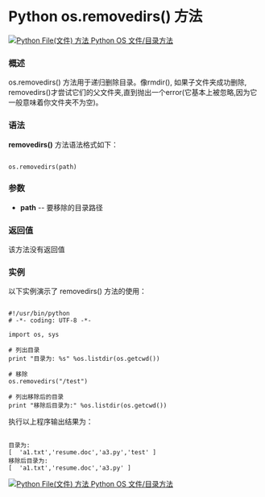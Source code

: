 Python os.removedirs() 方法
=========================

 [![Python File(文件) 方法](../images/up.gif)
 Python OS 文件/目录方法](os-file-methods.html)


  ### 概述

 os.removedirs() 方法用于递归删除目录。像rmdir(), 如果子文件夹成功删除, removedirs()才尝试它们的父文件夹,直到抛出一个error(它基本上被忽略,因为它一般意味着你文件夹不为空)。

 ### 语法

 **removedirs()** 方法语法格式如下：


```

os.removedirs(path)

```

 ### 参数

  * **path** -- 要移除的目录路径


  ### 返回值

 该方法没有返回值

 ### 实例

 以下实例演示了 removedirs() 方法的使用：


```

#!/usr/bin/python
# -*- coding: UTF-8 -*-

import os, sys

# 列出目录
print "目录为: %s" %os.listdir(os.getcwd())

# 移除
os.removedirs("/test")

# 列出移除后的目录
print "移除后目录为:" %os.listdir(os.getcwd())

```

 执行以上程序输出结果为：


```

目录为:
[  'a1.txt','resume.doc','a3.py','test' ]
移除后目录为:
[  'a1.txt','resume.doc','a3.py' ]

```

 [![Python File(文件) 方法](../images/up.gif)
 Python OS 文件/目录方法](os-file-methods.html)
